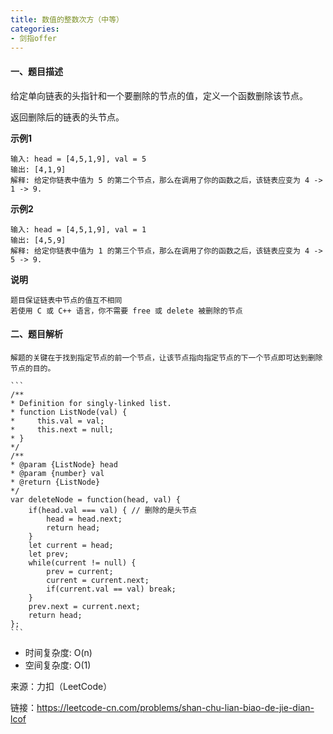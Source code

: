 ```yaml
---
title: 数值的整数次方（中等）
categories:
- 剑指offer
---
```


#### 一、题目描述

给定单向链表的头指针和一个要删除的节点的值，定义一个函数删除该节点。

返回删除后的链表的头节点。

**示例1**

```
输入: head = [4,5,1,9], val = 5
输出: [4,1,9]
解释: 给定你链表中值为 5 的第二个节点，那么在调用了你的函数之后，该链表应变为 4 -> 1 -> 9.
```

**示例2**

```
输入: head = [4,5,1,9], val = 1
输出: [4,5,9]
解释: 给定你链表中值为 1 的第三个节点，那么在调用了你的函数之后，该链表应变为 4 -> 5 -> 9.
```

**说明**

```
题目保证链表中节点的值互不相同
若使用 C 或 C++ 语言，你不需要 free 或 delete 被删除的节点
```

#### 二、题目解析

    解题的关键在于找到指定节点的前一个节点，让该节点指向指定节点的下一个节点即可达到删除节点的目的。

    ```
    /**
    * Definition for singly-linked list.
    * function ListNode(val) {
    *     this.val = val;
    *     this.next = null;
    * }
    */
    /**
    * @param {ListNode} head
    * @param {number} val
    * @return {ListNode}
    */
    var deleteNode = function(head, val) {
        if(head.val === val) { // 删除的是头节点
            head = head.next;
            return head;
        }
        let current = head;
        let prev;
        while(current != null) {
            prev = current;
            current = current.next;
            if(current.val == val) break;
        }
        prev.next = current.next;
        return head;
    };
    ```
- 时间复杂度: O(n)
- 空间复杂度: O(1)

来源：力扣（LeetCode）

链接：https://leetcode-cn.com/problems/shan-chu-lian-biao-de-jie-dian-lcof